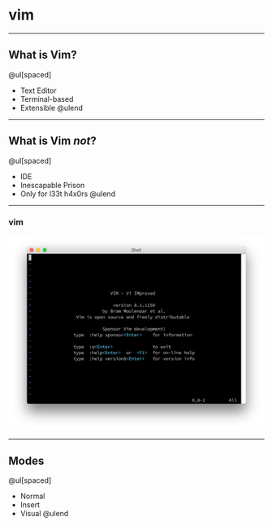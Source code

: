 # vim

---

## What is Vim?

@ul[spaced]
- Text Editor
- Terminal-based
- Extensible
@ulend

---

## What is Vim *not*?

@ul[spaced]
- IDE
- Inescapable Prison
- Only for l33t h4x0rs
@ulend

---

### vim
![](assets/img/vim-default-small.png)

---

## Modes

@ul[spaced]
- Normal
- Insert
- Visual
@ulend
